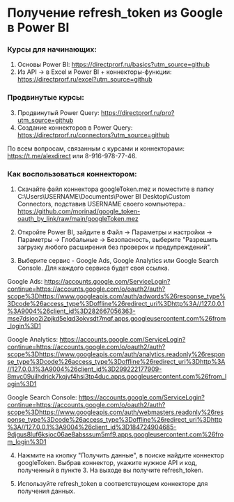 # Получение refresh_token из Google в Power BI

### Курсы для начинающих:
1) Основы Power BI: https://directprorf.ru/basics?utm_source=github
2) Из API -> в Excel и Power BI + коннекторы-функции: https://directprorf.ru/excel?utm_source=github

### Продвинутые курсы:
3) Продвинутый Power Query: https://directprorf.ru/pro?utm_source=github
4) Создание коннекторов в Power Query: https://directprorf.ru/connectors?utm_source=github

По всем вопросам, связанным с курсами и коннекторами: https://t.me/alexdirect или 8-916-978-77-46.

### Как воспользоваться коннектором:

1) Скачайте файл коннектора googleToken.mez и поместите в папку C:\Users\USERNAME\Documents\Power BI Desktop\Custom Connectors, подставив USERNAME своего компьютера.: 
https://github.com/morinad/google_token-oauth_by_link/raw/main/googleToken.mez

2) Откройте Power BI, зайдите в Файл -> Параметры и настройки -> Параметры -> Глобальные -> Безопасность, выберите "Разрешить загрузку любого расширения без проверок и предупреждений".

3) Выберите сервис - Google Ads, Google Analytics или Google Search Console. Для каждого сервиса будет своя ссылка.


Google Ads: https://accounts.google.com/ServiceLogin?continue=https://accounts.google.com/o/oauth2/auth?scope%3Dhttps://www.googleapis.com/auth/adwords%26response_type%3Dcode%26access_type%3Doffline%26redirect_uri%3Dhttp%3A//127.0.0.1%3A9004%26client_id%3D282667056363-mse7dsjoo2i2pjkd5elqd3okvsdt7mqf.apps.googleusercontent.com%26from_login%3D1

Google Analytics: https://accounts.google.com/ServiceLogin?continue=https://accounts.google.com/o/oauth2/auth?scope%3Dhttps://www.googleapis.com/auth/analytics.readonly%26response_type%3Dcode%26access_type%3Doffline%26redirect_uri%3Dhttp%3A//127.0.0.1%3A9004%26client_id%3D299222177909-8mvc09uilhdrick7kqjvf4hsi3tp4duc.apps.googleusercontent.com%26from_login%3D1

Google Search Console: https://accounts.google.com/ServiceLogin?continue=https://accounts.google.com/o/oauth2/auth?scope%3Dhttps://www.googleapis.com/auth/webmasters.readonly%26response_type%3Dcode%26access_type%3Doffline%26redirect_uri%3Dhttp%3A//127.0.0.1%3A9004%26client_id%3D184724904685-9djgus8luf6ksjoc06ae8absssum5mf9.apps.googleusercontent.com%26from_login%3D1

4) Нажмите на кнопку "Получить данные", в поиске найдите коннектор googleToken. Выбрав коннектор, укажите нужное API и код, полученный в пункте 3. На выходе вы получите refresh_token.

5) Используйте refresh_token в соответствующем коннекторе для получения данных. 

